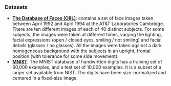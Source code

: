 ### Datasets

- __[The Database of Faces (ORL)]([url](https://cam-orl.co.uk/facedatabase.html))__: contains a set of face images taken between April 1992 and April 1994 at the AT&T Laboratories Cambridge. There are ten different images of each of 40 distinct subjects. For some subjects, the images were taken at different times, varying the lighting, facial expressions (open / closed eyes, smiling / not smiling) and facial details (glasses / no glasses). All the images were taken against a dark homogeneous background with the subjects in an upright, frontal position (with tolerance for some side movement).
- __[MNIST]([url](http://dia.fi.upm.es/~lbaumela/PracRF11/MNIST.html))__: The MNIST database of handwritten digits has a training set of 60,000 examples, and a test set of 10,000 examples. It is a subset of a larger set available from NIST. The digits have been size-normalized and centered in a fixed-size image.
